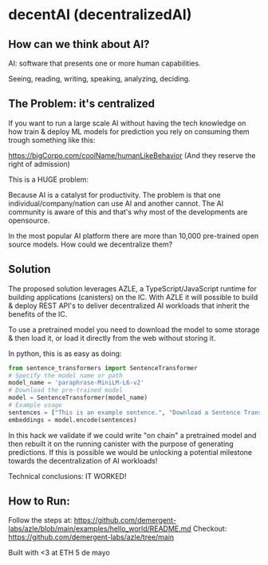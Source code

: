 # decentAI (decentralizedAI)

## How can we think about AI?
AI: software that presents one or more human capabilities.

Seeing, reading, writing, speaking, analyzing, deciding.

## The Problem: it's centralized

If you want to run a large scale AI without having the tech knowledge on how train & deploy ML models for prediction you rely on consuming them trough something like this:

https://bigCorpo.com/coolName/humanLikeBehavior (And they reserve the right of admission)

This is a HUGE problem:

Because AI is a catalyst for productivity. The problem is that one individual/company/nation can use AI and another cannot. The AI community is aware of this and that's why most of the developments are opensource.

In the most popular AI platform there are more than 10,000 pre-trained open source models. 
How could we decentralize them?

## Solution

The proposed solution leverages AZLE,  a TypeScript/JavaScript runtime for building applications (canisters) on the IC. With AZLE it will possible to build & deploy REST API's to deliver decentralized AI workloads that inherit the benefits of the IC.

To use a pretrained model you need to download the model to some storage & then load it, or load it directly from the web without storing it. 

In python, this is as easy as doing:

```python
from sentence_transformers import SentenceTransformer
# Specify the model name or path
model_name = 'paraphrase-MiniLM-L6-v2'
# Download the pre-trained model
model = SentenceTransformer(model_name)
# Example usage
sentences = ["This is an example sentence.", "Download a Sentence Transformer model."]
embeddings = model.encode(sentences)
```

In this hack we validate if we could write "on chain" a pretrained model and then rebuilt it on the running canister with the purpose of generating predictions. If this is possible we would be unlocking a potential milestone towards the decentralization of AI workloads!

Technical conclusions: IT WORKED!

## How to Run:
Follow the steps at: https://github.com/demergent-labs/azle/blob/main/examples/hello_world/README.md
Checkout: https://github.com/demergent-labs/azle/tree/main

Built with <3 at ETH 5 de mayo
```